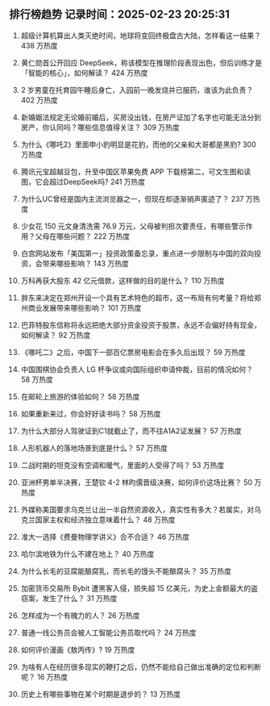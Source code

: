 
## 排行榜趋势 记录时间：2025-02-23 20:25:31
  
  1. 超级计算机算出人类灭绝时间，地球将变回终极盘古大陆，怎样看这一结果？ 438 万热度
    
  2. 黄仁勋首公开回应 DeepSeek，称该模型在推理阶段表现出色，但后训练才是「智能的核心」，如何解读？ 424 万热度
    
  3. 2 岁男童在托育园午睡后身亡，入园前一晚发烧并已服药，谁该为此负责？ 402 万热度
    
  4. 新婚姻法规定无论婚前婚后，买房没出钱，在房产证加了名字也可能无法分到房产，你认同吗？哪些信息值得关注？ 309 万热度
    
  5. 为什么《哪吒2》里面申小豹明显是花豹，而他的父亲和大哥都是黑豹? 300 万热度
    
  6. 腾讯元宝超越豆包，升至中国区苹果免费 APP 下载榜第二，可文生图和读图，它会超过DeepSeek吗? 241 万热度
    
  7. 为什么UC曾经是国内主流浏览器之一，但现在却逐渐销声匿迹了？ 237 万热度
    
  8. 少女花 150 元文身清洗需 76.9 万元，父母被判担次要责任，有哪些警示作用？父母在哪些问题？ 222 万热度
    
  9. 白宫网站发布「美国第一」投资政策备忘录，重点进一步限制与中国的双向投资，会带来哪些影响？ 143 万热度
    
  10. 万科再获大股东 42 亿元借款，这样做的目的是什么？ 110 万热度
    
  11. 胖东来决定在郑州开设一个具有艺术特色的超市，这一布局有何考量？将给郑州商业发展带来哪些影响？ 101 万热度
    
  12. 巴菲特股东信称将永远把绝大部分资金投资于股票，永远不会偏好持有现金，如何解读？ 92 万热度
    
  13. 《哪吒二》之后，中国下一部百亿票房电影会在多久后出现？ 59 万热度
    
  14. 中国围棋协会负责人 LG 杯争议或向国际组织申请仲裁，目前的情况如何？ 58 万热度
    
  15. 在邮轮上旅游的体验如何？ 58 万热度
    
  16. 如果重新来过，你会好好读书吗？ 58 万热度
    
  17. 为什么大部分人驾驶证到C1就截止了，而不往A1A2证发展？ 57 万热度
    
  18. 人形机器人的落地场景到底是什么？ 57 万热度
    
  19. 二战时期的坦克没有空调和暖气，里面的人受得了吗？ 53 万热度
    
  20. 亚洲杯男单半决赛，王楚钦 4-2 林昀儒晋级决赛，如何评价这场比赛？ 50 万热度
    
  21. 外媒称美国要求乌克兰让出一半自然资源收入，真实性有多大？若属实，对乌克兰国家主权和经济独立意味着什么？ 48 万热度
    
  22. 准大一选择《费曼物理学讲义》合不合适？ 46 万热度
    
  23. 哈尔滨地铁为什么不建在地上？ 40 万热度
    
  24. 为什么长毛的豆腐能酿腐乳，而长毛的馒头不能酿腐头？ 35 万热度
    
  25. 加密货币交易所 Bybit 遭黑客入侵，损失超 15 亿美元，为史上金额最大的盗窃案，发生了什么？ 31 万热度
    
  26. 怎样成为一个有魄力的人？ 26 万热度
    
  27. 普通一线公务员会被人工智能公务员取代吗？ 24 万热度
    
  28. 如何评价漫画《敖丙传》? 19 万热度
    
  29. 为啥有人在经历很多现实的鞭打之后，仍然不能给自己做出准确的定位和判断呢？ 16 万热度
    
  30. 历史上有哪些事物在某个时期是退步的？ 13 万热度
    